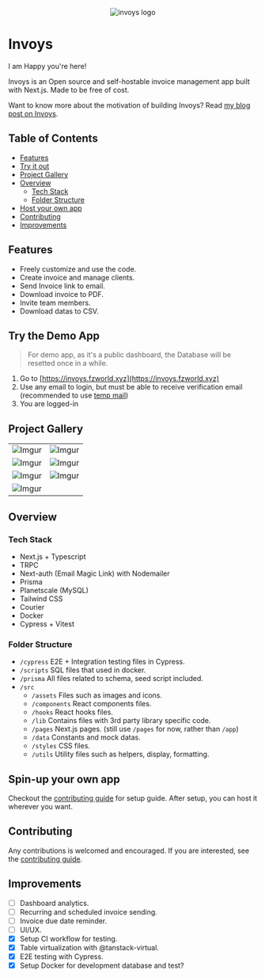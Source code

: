 <p align="center"><img src="https://i.imgur.com/S2cqkro.png" align="center" alt="invoys logo" /></p>

# Invoys

I am Happy you're here!

Invoys is an Open source and self-hostable invoice management app built with Next.js. Made to be free of cost.

Want to know more about the motivation of building Invoys? Read [my blog post on Invoys](https://fazzaamiarso.me/projects/invoys).

## Table of Contents
- [Features](#features)
- [Try it out](#try-the-demo-app)
- [Project Gallery](#project-gallery)
- [Overview](#overview)
  - [Tech Stack](#tech-stack)
  - [Folder Structure](#folder-structure)
- [Host your own app](#spin-up-your-own-app)
- [Contributing](#contributing)
- [Improvements](#improvements)

## Features

- Freely customize and use the code.
- Create invoice and manage clients.
- Send Invoice link to email.
- Download invoice to PDF.
- Invite team members.
- Download datas to CSV.

## Try the Demo App

> For demo app, as it's a public dashboard, the Database will be resetted once in a while.

1. Go to [https://invoys.fzworld.xyz](https://invoys.fzworld.xyz)
2. Use any email to login, but must be able to receive verification email (recommended to use [temp mail](https://temp-mail.org/en/))
3. You are logged-in

## Project Gallery

|                                           |                                           |
| :---------------------------------------: | :---------------------------------------: |
| ![Imgur](https://i.imgur.com/rpDor0M.gif) |  ![Imgur](https://i.imgur.com/ujWxXj5.png)|
| ![Imgur](https://i.imgur.com/KehNO4f.png) | ![Imgur](https://i.imgur.com/x4Xxw5w.png) |
| ![Imgur](https://i.imgur.com/1CZnXF3.png) | ![Imgur](https://i.imgur.com/x1TjQOP.png) |
| ![Imgur](https://i.imgur.com/fVusKr7.png) |

## Overview

### Tech Stack

- Next.js + Typescript
- TRPC
- Next-auth (Email Magic Link) with Nodemailer
- Prisma
- Planetscale (MySQL)
- Tailwind CSS
- Courier
- Docker
- Cypress + Vitest

### Folder Structure

- `/cypress` E2E + Integration testing files in Cypress.
- `/scripts` SQL files that used in docker.
- `/prisma` All files related to schema, seed script included.
- `/src`
  - `/assets` Files such as images and icons.
  - `/components` React components files.
  - `/hooks` React hooks files.
  - `/lib` Contains files with 3rd party library specific code.
  - `/pages` Next.js pages. (still use `/pages` for now, rather than `/app`)
  - `/data` Constants and mock datas.
  - `/styles` CSS files.
  - `/utils` Utility files such as helpers, display, formatting.

## Spin-up your own app

Checkout the [contributing guide](CONTRIBUTING.MD) for setup guide. After setup, you can host it wherever you want.

## Contributing

Any contributions is welcomed and encouraged. If you are interested, see the [contributing guide](CONTRIBUTING.MD).

## Improvements

- [ ] Dashboard analytics.
- [ ] Recurring and scheduled invoice sending.
- [ ] Invoice due date reminder.
- [ ] UI/UX.
- [x] Setup CI workflow for testing.
- [x] Table virtualization with @tanstack-virtual.
- [x] E2E testing with Cypress.
- [x] Setup Docker for development database and test?
